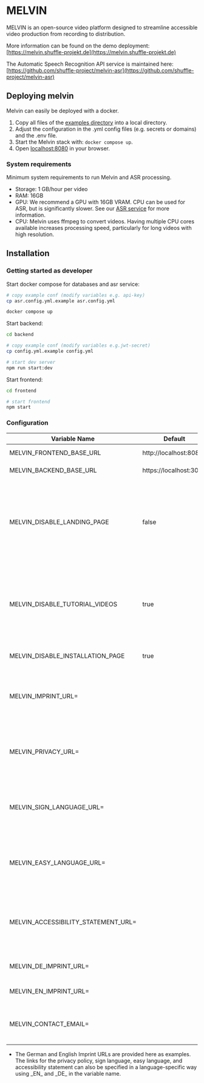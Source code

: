 # MELVIN

MELVIN is an open-source video platform designed to streamline accessible video production from recording to distribution.

More information can be found on the demo deployment: [https://melvin.shuffle-projekt.de](https://melvin.shuffle-projekt.de)

The Automatic Speech Recognition API service is maintained here: [https://github.com/shuffle-project/melvin-asr](https://github.com/shuffle-project/melvin-asr)

## Deploying melvin

Melvin can easily be deployed with a docker.

1. Copy all files of the [examples directory](examples/deployment) into a local directory.
2. Adjust the configuration in the .yml config files (e.g. secrets or domains) and the .env file.
3. Start the Melvin stack with: `docker compose up`.
4. Open [localhost:8080](localhost:8080) in your browser.

### System requirements

Minimum system requirements to run Melvin and ASR processing.

- Storage: 1 GB/hour per video
- RAM: 16GB
- GPU: We recommend a GPU with 16GB VRAM. CPU can be used for ASR, but is significantly slower. See our [ASR service](https://github.com/shuffle-project/melvin-asr) for more information.
- CPU: Melvin uses ffmpeg to convert videos. Having multiple CPU cores available increases processing speed, particularly for long videos with high resolution.


## Installation

### Getting started as developer

Start docker compose for databases and asr service:

```bash
# copy example conf (modify variables e.g. api-key)
cp asr.config.yml.example asr.config.yml

docker compose up
```

Start backend:

```bash
cd backend

# copy example conf (modify variables e.g.jwt-secret)
cp config.yml.example config.yml

# start dev server
npm run start:dev
```

Start frontend:

```bash
cd frontend

# start frontend
npm start
```

### Configuration

| Variable Name                       | Default                | Required | Description                                                                                                  |
|-------------------------------------|------------------------|----------|--------------------------------------------------------------------------------------------------------------|
| MELVIN_FRONTEND_BASE_URL            | http://localhost:8080  | true     | Frontend URL                                                                                                 |
| MELVIN_BACKEND_BASE_URL             | https://localhost:3000 | true     | Backend URL                                                                                                  |
| MELVIN_DISABLE_LANDING_PAGE         | false                  | false    | Show login form instead of the landing page. This will also disable the Tutorial and Best Practice subpages  |
| MELVIN_DISABLE_TUTORIAL_VIDEOS      | true                   | false    | Videos are server-hosted and might not be  available at Melvin startup, therefore disabled by default        |
| MELVIN_DISABLE_INSTALLATION_PAGE    | true                   | false    | Disable Installation page                                                                                    |
| MELVIN_IMPRINT_URL=                 |                        | false    | Default Imprint URL, will be used if no language specific one is set                                         |
| MELVIN_PRIVACY_URL=                 |                        | false    | Default Privacy URL, will be used if no language specific one is set                                         |
| MELVIN_SIGN_LANGUAGE_URL=           |                        | false    | Default Sign Language URL, will be used if no language specific one is set                                   |
| MELVIN_EASY_LANGUAGE_URL=           |                        | false    | Default Easy Language URL, will be used if no language specific one is set                                   |
| MELVIN_ACCESSIBILITY_STATEMENT_URL= |                        | false    | Default Accessibility Statement URL, will be used if no language specific one is set                         |
| MELVIN_DE_IMPRINT_URL=              |                        | false    | German Imprint URL*                                                                                          |
| MELVIN_EN_IMPRINT_URL=              |                        | false    | English Imprint URL*                                                                                         |
| MELVIN_CONTACT_EMAIL=               |                        | false    | Your contact email will be visible in the footer                                                             |

* The German and English Imprint URLs are provided here as examples. The links for the privacy policy, sign language, easy language, and accessibility statement can also be specified in a language-specific way using \_EN\_ and \_DE\_ in the variable name.
